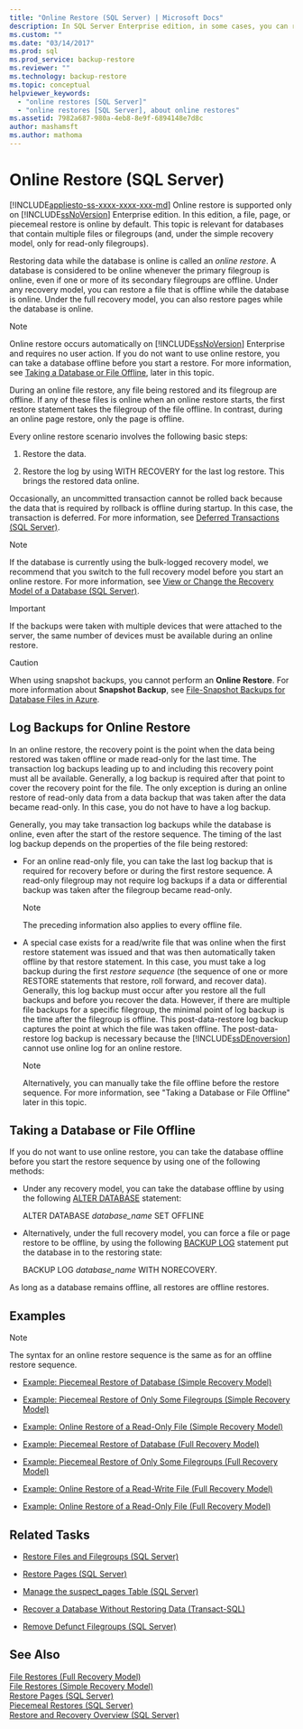 ```yaml
---
title: "Online Restore (SQL Server) | Microsoft Docs"
description: In SQL Server Enterprise edition, in some cases, you can restore data by file, page, or piecemeal restore while a database remains online. 
ms.custom: ""
ms.date: "03/14/2017"
ms.prod: sql
ms.prod_service: backup-restore
ms.reviewer: ""
ms.technology: backup-restore
ms.topic: conceptual
helpviewer_keywords: 
  - "online restores [SQL Server]"
  - "online restores [SQL Server], about online restores"
ms.assetid: 7982a687-980a-4eb8-8e9f-6894148e7d8c
author: mashamsft
ms.author: mathoma
---
```

# Online Restore (SQL Server)
[!INCLUDE[appliesto-ss-xxxx-xxxx-xxx-md](../../includes/appliesto-ss-xxxx-xxxx-xxx-md.md)]
  Online restore is supported only on [!INCLUDE[ssNoVersion](../../includes/ssnoversion-md.md)] Enterprise edition. In this edition, a file, page, or piecemeal restore is online by default. This topic is relevant for databases that contain multiple files or filegroups (and, under the simple recovery model, only for read-only filegroups).  
  
 Restoring data while the database is online is called an *online restore*. A database is considered to be online whenever the primary filegroup is online, even if one or more of its secondary filegroups are offline. Under any recovery model, you can restore a file that is offline while the database is online. Under the full recovery model, you can also restore pages while the database is online.  
  
> [!NOTE]  
>  Online restore occurs automatically on [!INCLUDE[ssNoVersion](../../includes/ssnoversion-md.md)] Enterprise and requires no user action. If you do not want to use online restore, you can take a database offline before you start a restore. For more information, see [Taking a Database or File Offline](#taking_db_or_file_offline), later in this topic.  
  
 During an online file restore, any file being restored and its filegroup are offline. If any of these files is online when an online restore starts, the first restore statement takes the filegroup of the file offline. In contrast, during an online page restore, only the page is offline.  
  
 Every online restore scenario involves the following basic steps:  
  
1.  Restore the data.  
  
2.  Restore the log by using WITH RECOVERY for the last log restore. This brings the restored data online.  

 Occasionally, an uncommitted transaction cannot be rolled back because the data that is required by rollback is offline during startup. In this case, the transaction is deferred. For more information, see [Deferred Transactions &#40;SQL Server&#41;](../../relational-databases/backup-restore/deferred-transactions-sql-server.md).  
  
> [!NOTE]  
>  If the database is currently using the bulk-logged recovery model, we recommend that you switch to the full recovery model before you start an online restore. For more information, see [View or Change the Recovery Model of a Database &#40;SQL Server&#41;](../../relational-databases/backup-restore/view-or-change-the-recovery-model-of-a-database-sql-server.md).  
  
> [!IMPORTANT]  
>  If the backups were taken with multiple devices that were attached to the server, the same number of devices must be available during an online restore.  
  
> [!CAUTION]  
>  When using snapshot backups, you cannot perform an **Online Restore**. For more information about **Snapshot Backup**, see [File-Snapshot Backups for Database Files in Azure](../../relational-databases/backup-restore/file-snapshot-backups-for-database-files-in-azure.md).  
  
## Log Backups for Online Restore  
 In an online restore, the recovery point is the point when the data being restored was taken offline or made read-only for the last time. The transaction log backups leading up to and including this recovery point must all be available. Generally, a log backup is required after that point to cover the recovery point for the file. The only exception is during an online restore of read-only data from a data backup that was taken after the data became read-only. In this case, you do not have to have a log backup.  
  
 Generally, you may take transaction log backups while the database is online, even after the start of the restore sequence. The timing of the last log backup depends on the properties of the file being restored:  
  
-   For an online read-only file, you can take the last log backup that is required for recovery before or during the first restore sequence. A read-only filegroup may not require log backups if a data or differential backup was taken after the filegroup became read-only.  
  
    > [!NOTE]  
    >  The preceding information also applies to every offline file.  
  
-   A special case exists for a read/write file that was online when the first restore statement was issued and that was then automatically taken offline by that restore statement. In this case, you must take a log backup during the first *restore sequence* (the sequence of one or more RESTORE statements that restore, roll forward, and recover data). Generally, this log backup must occur after you restore all the full backups and before you recover the data. However, if there are multiple file backups for a specific filegroup, the minimal point of log backup is the time after the filegroup is offline. This post-data-restore log backup captures the point at which the file was taken offline. The post-data-restore log backup is necessary because the [!INCLUDE[ssDEnoversion](../../includes/ssdenoversion-md.md)] cannot use online log for an online restore.  
  
    > [!NOTE]  
    >  Alternatively, you can manually take the file offline before the restore sequence. For more information, see "Taking a Database or File Offline" later in this topic.  
  
##  <a name="taking_db_or_file_offline"></a> Taking a Database or File Offline  
 If you do not want to use online restore, you can take the database offline before you start the restore sequence by using one of the following methods:  
  
-   Under any recovery model, you can take the database offline by using the following [ALTER DATABASE](../../t-sql/statements/alter-database-transact-sql.md) statement:  
  
     ALTER DATABASE *database_name* SET OFFLINE  
  
-   Alternatively, under the full recovery model, you can force a file or page restore to be offline, by using the following [BACKUP LOG](../../t-sql/statements/backup-transact-sql.md) statement put the database in to the restoring state:  
  
     BACKUP LOG *database_name* WITH NORECOVERY.  
  
 As long as a database remains offline, all restores are offline restores.  
  
## Examples  
  
> [!NOTE]  
>  The syntax for an online restore sequence is the same as for an offline restore sequence.  
  
-   [Example: Piecemeal Restore of Database &#40;Simple Recovery Model&#41;](../../relational-databases/backup-restore/example-piecemeal-restore-of-database-simple-recovery-model.md)  
  
-   [Example: Piecemeal Restore of Only Some Filegroups &#40;Simple Recovery Model&#41;](../../relational-databases/backup-restore/example-piecemeal-restore-of-only-some-filegroups-simple-recovery-model.md)  
  
-   [Example: Online Restore of a Read-Only File &#40;Simple Recovery Model&#41;](../../relational-databases/backup-restore/example-online-restore-of-a-read-only-file-simple-recovery-model.md)  
  
-   [Example: Piecemeal Restore of Database &#40;Full Recovery Model&#41;](../../relational-databases/backup-restore/example-piecemeal-restore-of-database-full-recovery-model.md)  
  
-   [Example: Piecemeal Restore of Only Some Filegroups &#40;Full Recovery Model&#41;](../../relational-databases/backup-restore/example-piecemeal-restore-of-only-some-filegroups-full-recovery-model.md)  
  
-   [Example: Online Restore of a Read-Write File &#40;Full Recovery Model&#41;](../../relational-databases/backup-restore/example-online-restore-of-a-read-write-file-full-recovery-model.md)  
  
-   [Example: Online Restore of a Read-Only File &#40;Full Recovery Model&#41;](../../relational-databases/backup-restore/example-online-restore-of-a-read-only-file-full-recovery-model.md)  
  
##  <a name="RelatedTasks"></a> Related Tasks  
  
-   [Restore Files and Filegroups &#40;SQL Server&#41;](../../relational-databases/backup-restore/restore-files-and-filegroups-sql-server.md)  
  
-   [Restore Pages &#40;SQL Server&#41;](../../relational-databases/backup-restore/restore-pages-sql-server.md)  
  
-   [Manage the suspect_pages Table &#40;SQL Server&#41;](../../relational-databases/backup-restore/manage-the-suspect-pages-table-sql-server.md)  
  
-   [Recover a Database Without Restoring Data &#40;Transact-SQL&#41;](../../relational-databases/backup-restore/recover-a-database-without-restoring-data-transact-sql.md)  
  
-   [Remove Defunct Filegroups &#40;SQL Server&#41;](../../relational-databases/backup-restore/remove-defunct-filegroups-sql-server.md)  
  
## See Also  
 [File Restores &#40;Full Recovery Model&#41;](../../relational-databases/backup-restore/file-restores-full-recovery-model.md)   
 [File Restores &#40;Simple Recovery Model&#41;](../../relational-databases/backup-restore/file-restores-simple-recovery-model.md)   
 [Restore Pages &#40;SQL Server&#41;](../../relational-databases/backup-restore/restore-pages-sql-server.md)   
 [Piecemeal Restores &#40;SQL Server&#41;](../../relational-databases/backup-restore/piecemeal-restores-sql-server.md)   
 [Restore and Recovery Overview &#40;SQL Server&#41;](../../relational-databases/backup-restore/restore-and-recovery-overview-sql-server.md)  
  
  
